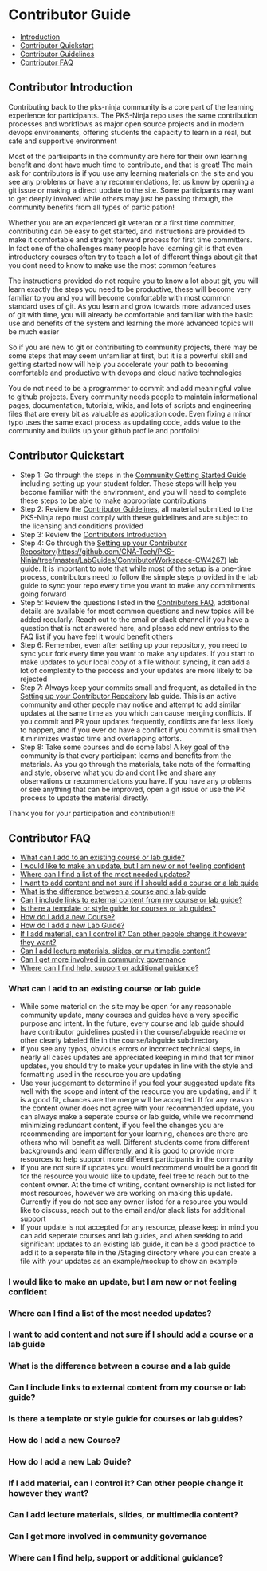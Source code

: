 # Contributor Guide

- [Introduction]()
- [Contributor Quickstart]()
- [Contributor Guidelines]()
- [Contributor FAQ]()

## Contributor Introduction

Contributing back to the pks-ninja community is a core part of the learning experience for participants. The PKS-Ninja repo uses the same contribution processes and workflows as major open source projects and in modern devops environments, offering students the capacity to learn in a real, but safe and supportive environment

Most of the participants in the community are here for their own learning benefit and dont have much time to contribute, and that is great! The main ask for contributors is if you use any learning materials on the site and you see any problems or have any recommendations, let us know by opening a git issue or making a direct update to the site. Some participants may want to get deeply involved while others may just be passing through, the community benefits from all types of participation!

Whether you are an experienced git veteran or a first time committer, contributing can be easy to get started, and instructions are provided to make it comfortable and straght forward process for first time committers. In fact one of the challenges many people have learning git is that even introductory courses often try to teach a lot of different things about git that you dont need to know to make use the most common features

The instructions provided do not require you to know a lot about git, you will learn exactly the steps you need to be productive, these will become very familiar to you and you will become comfortable with most common standard uses of git. As you learn and grow towards more advanced uses of git with time, you will already be comfortable and familiar with the basic use and benefits of the system and learning the more advanced topics will be much easier

So if you are new to git or contributing to community projects, there may be some steps that may seem unfamiliar at first, but it is a powerful skill and getting started now will help you accelerate your path to becoming comfortable and productive with devops and cloud native technologies

You do not need to be a programmer to commit and add meaningful value to github projects. Every community needs people to maintain informational pages, documentation, tutorials, wikis, and lots of scripts and engineering files that are every bit as valuable as application code. Even fixing a minor typo uses the same exact process as updating code, adds value to the community and builds up your github profile and portfolio!

## Contributor Quickstart

- Step 1: Go through the steps in the [Community Getting Started Guide](https://github.com/CNA-Tech/PKS-Ninja/tree/master/Courses/GettingStarted-GS3861) including setting up your student folder. These steps will help you become familiar with the environment, and you will need to complete these steps to be able to make appropriate contributions
- Step 2: Review the [Contributor Guidelines](), all material submitted to the PKS-Ninja repo must comply with these guidelines and are subject to the licensing and conditions provided
- Step 3: Review the [Contributors Introduction]()
- Step 4: Go through the [Setting up your Contributor Repository]()(https://github.com/CNA-Tech/PKS-Ninja/tree/master/LabGuides/ContributorWorkspace-CW4267) lab guide. It is important to note that while most of the setup is a one-time process, contributors need to follow the simple steps provided in the lab guide to sync your repo every time you want to make any commitments going forward
- Step 5: Review the questions listed in the [Contributors FAQ](), additional details are available for most common questions and new topics will be added reqularly. Reach out to the email or slack channel if you have a question that is not answered here, and please add new entries to the FAQ list if you have feel it would benefit others
- Step 6: Remember, even after setting up your repository, you need to sync your fork every time you want to make any updates. If you start to make updates to your local copy of a file without syncing, it can add a lot of complexity to the process and your updates are more likely to be rejected
- Step 7: Always keep your commits small and frequent, as detailed in the [Setting up your Contributor Repository]() lab guide. This is an active community and other people may notice and attempt to add similar updates at the same time as you which can cause merging conflicts. If you commit and PR your updates frequently, conflicts are far less likely to happen, and if you ever do have a conflict if you commit is small then it minimizes wasted time and overlapping efforts.
- Step 8: Take some courses and do some labs! A key goal of the community is that every participant learns and benefits from the materials. As you go through the materials, take note of the formatting and style, observe what you do and dont like and share any observations or recommendations you have. If you have any problems or see anything that can be improved, open a git issue or use the PR process to update the material directly. 

Thank you for your participation and contribution!!!

## Contributor FAQ

- [What can I add to an existing course or lab guide?]()
- [I would like to make an update, but I am new or not feeling confident]()
- [Where can I find a list of the most needed updates?]()
- [I want to add content and not sure if I should add a course or a lab guide]()
- [What is the difference between a course and a lab guide]()
- [Can I include links to external content from my course or lab guide?]()
- [Is there a template or style guide for courses or lab guides?]()
- [How do I add a new Course?]()
- [How do I add a new Lab Guide?]()
- [If I add material, can I control it? Can other people change it however they want?]()
- [Can I add lecture materials, slides, or multimedia content?]()
- [Can I get more involved in community governance]()
- [Where can I find help, support or additional guidance?]()

### What can I add to an existing course or lab guide

- While some material on the site may be open for any reasonable community update, many courses and guides have a very specific purpose and intent. In the future, every course and lab guide should have contributor guidelines posted in the course/labguide readme or other clearly labeled file in the course/labguide subdirectory
- If you see any typos, obvious errors or incorrect technical steps, in nearly all cases updates are appreciated keeping in mind that for minor updates, you should try to make your updates in line with the style and formatting used in the resource you are updating
- Use your judgement to determine if you feel your suggested update fits well with the scope and intent of the resource you are updating, and if it is a good fit, chances are the merge will be accepted. If for any reason the content owner does not agree with your recommended update, you can always make a seperate course or lab guide, while we recommend minimizing redundant content, if you feel the changes you are recommending are important for your learning, chances are there are others who will benefit as well. Different students come from different backgrounds and learn differently, and it is good to provide more resources to help support more different participants in the community
- If you are not sure if updates you would recommend would be a good fit for the resource you would like to update, feel free to reach out to the content owner. At the time of writing, content ownership is not listed for most resources, however we are working on making this update. Currently if you do not see any owner listed for a resource you would like to discuss, reach out to the email and/or slack lists for additional support
- If your update is not accepted for any resource, please keep in mind you can add seperate courses and lab guides, and when seeking to add significant updates to an existing lab guide, it can be a good practice to add it to a seperate file in the /Staging directory where you can create a file with your updates as an example/mockup to show an example

### I would like to make an update, but I am new or not feeling confident
### Where can I find a list of the most needed updates?
### I want to add content and not sure if I should add a course or a lab guide
### What is the difference between a course and a lab guide
### Can I include links to external content from my course or lab guide?
### Is there a template or style guide for courses or lab guides?
### How do I add a new Course?
### How do I add a new Lab Guide?
### If I add material, can I control it? Can other people change it however they want?
### Can I add lecture materials, slides, or multimedia content?
### Can I get more involved in community governance
### Where can I find help, support or additional guidance?